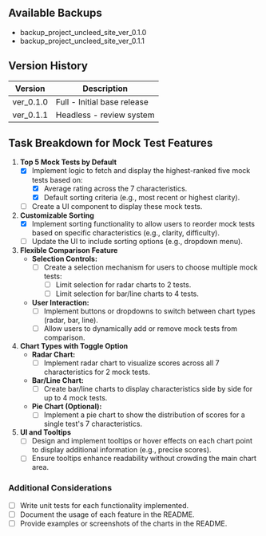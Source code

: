 ## Available Backups

- backup_project_uncleed_site_ver_0.1.0
- backup_project_uncleed_site_ver_0.1.1


## Version History

| Version   | Description                        |
|-----------|------------------------------------|
| ver_0.1.0 | Full - Initial base release        |
| ver_0.1.1 | Headless - review system           |


## Task Breakdown for Mock Test Features

1. **Top 5 Mock Tests by Default**
   - [x] Implement logic to fetch and display the highest-ranked five mock tests based on:
     - [x] Average rating across the 7 characteristics.
     - [x] Default sorting criteria (e.g., most recent or highest clarity).
   - [ ] Create a UI component to display these mock tests.

2. **Customizable Sorting**
   - [x] Implement sorting functionality to allow users to reorder mock tests based on specific characteristics (e.g., clarity, difficulty).
   - [ ] Update the UI to include sorting options (e.g., dropdown menu).

3. **Flexible Comparison Feature**
   - **Selection Controls:**
     - [ ] Create a selection mechanism for users to choose multiple mock tests:
       - [ ] Limit selection for radar charts to 2 tests.
       - [ ] Limit selection for bar/line charts to 4 tests.
   - **User Interaction:**
     - [ ] Implement buttons or dropdowns to switch between chart types (radar, bar, line).
     - [ ] Allow users to dynamically add or remove mock tests from comparison.

4. **Chart Types with Toggle Option**
   - **Radar Chart:**
     - [ ] Implement radar chart to visualize scores across all 7 characteristics for 2 mock tests.
   - **Bar/Line Chart:**
     - [ ] Create bar/line charts to display characteristics side by side for up to 4 mock tests.
   - **Pie Chart (Optional):**
     - [ ] Implement a pie chart to show the distribution of scores for a single test's 7 characteristics.

5. **UI and Tooltips**
   - [ ] Design and implement tooltips or hover effects on each chart point to display additional information (e.g., precise scores).
   - [ ] Ensure tooltips enhance readability without crowding the main chart area.

### Additional Considerations
- [ ] Write unit tests for each functionality implemented.
- [ ] Document the usage of each feature in the README.
- [ ] Provide examples or screenshots of the charts in the README.
